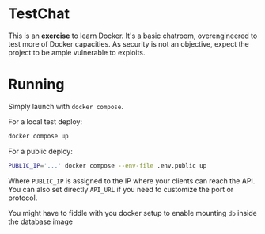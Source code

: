 # TestChat

This is an **exercise** to learn Docker. 
It's a basic chatroom, overengineered to test more of Docker capacities.
As security is not an objective, expect the project to be ample vulnerable to exploits.

# Running
Simply launch with `docker compose`.

For a local test deploy:
```bash
docker compose up
```

For a public deploy:
```bash
PUBLIC_IP='...' docker compose --env-file .env.public up
```
Where `PUBLIC_IP` is assigned to the IP where your clients can reach the API. You can also set directly `API_URL` if you need to customize the port or protocol.

You might have to fiddle with you docker setup to enable mounting `db` inside the database image